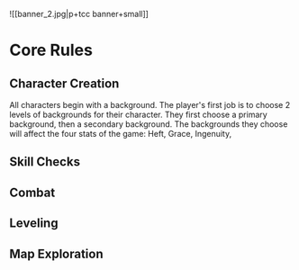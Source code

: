 ![[banner_2.jpg|p+tcc banner+small]]

# Core Rules

## Character Creation

All characters begin with a background. The player's first job is to choose 2 levels of backgrounds for their character. They first choose a primary background, then a secondary background. The backgrounds they choose will affect the four stats of the game: Heft, Grace, Ingenuity, 

## Skill Checks

## Combat

## Leveling

## Map Exploration

